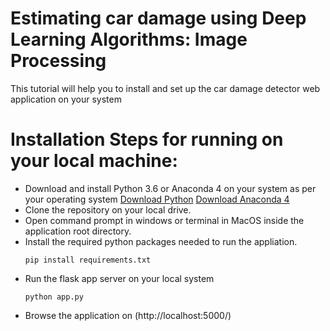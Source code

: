 # Estimating car damage using Deep Learning Algorithms: Image Processing

This tutorial will help you to install and set up the car damage detector web application on your system

# Installation Steps for running on your local machine:

  - Download and install Python 3.6 or Anaconda 4 on your system as per your operating system [Download Python](https://www.python.org/downloads/release/python-360/) [Download Anaconda 4](https://www.anaconda.com/download/)
  - Clone the repository on your local drive.
  - Open command prompt in windows or terminal in MacOS inside the application root directory.
  - Install the required python packages needed to run the appliation.
    ```
    pip install requirements.txt
    ```
 - Run the flask app server on your local system
    ```
    python app.py
    ```
- Browse the application on (http://localhost:5000/)
